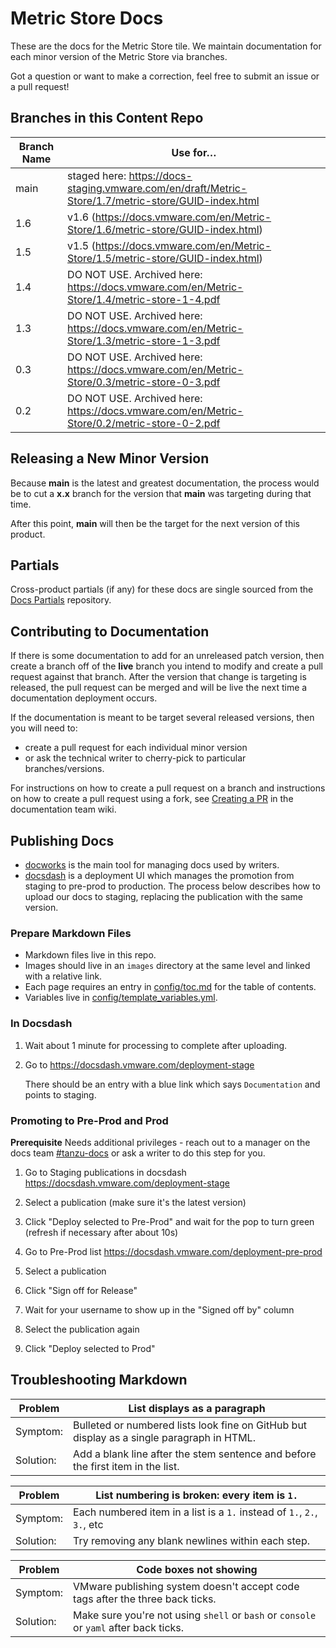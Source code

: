 # Metric Store Docs

These are the docs for the Metric Store tile. We maintain documentation for each minor version of
the Metric Store via branches.

Got a question or want to make a correction, feel free to submit an issue or a pull request!

## Branches in this Content Repo

| Branch Name| Use for… |
|------------| ---------|
| main       | staged here: https://docs-staging.vmware.com/en/draft/Metric-Store/1.7/metric-store/GUID-index.html |
| 1.6        | v1.6 (https://docs.vmware.com/en/Metric-Store/1.6/metric-store/GUID-index.html) |
| 1.5        | v1.5 (https://docs.vmware.com/en/Metric-Store/1.5/metric-store/GUID-index.html) |
| 1.4        | DO NOT USE. Archived here: https://docs.vmware.com/en/Metric-Store/1.4/metric-store-1-4.pdf |
| 1.3        | DO NOT USE. Archived here: https://docs.vmware.com/en/Metric-Store/1.3/metric-store-1-3.pdf |
| 0.3        | DO NOT USE. Archived here: https://docs.vmware.com/en/Metric-Store/0.3/metric-store-0-3.pdf |
| 0.2        | DO NOT USE. Archived here: https://docs.vmware.com/en/Metric-Store/0.2/metric-store-0-2.pdf |


## Releasing a New Minor Version

Because **main** is the latest and greatest documentation, the process would be to cut a **x.x**
branch for the version that **main** was targeting during that time.

After this point, **main** will then be the target for the next version of this product.

## Partials

Cross-product partials (if any) for these docs are single sourced from the
[Docs Partials](https://github.com/pivotal-cf/docs-partials) repository.

## Contributing to Documentation

If there is some documentation to add for an unreleased patch version, then create a branch off of
the **live** branch you intend to modify and create a pull request against that branch. After the
version that change is targeting is released, the pull request can be merged and will be live the
next time a documentation deployment occurs.

If the documentation is meant to be target several released versions,
then you will need to:

- create a pull request for each individual minor version
- or ask the technical writer to cherry-pick to particular branches/versions.

For instructions on how to create a pull request on a branch and instructions on how to create a
pull request using a fork, see
[Creating a PR](https://docs-wiki.sc2-04-pcf1-apps.oc.vmware.com/wiki/external/create-pr.html)
in the documentation team wiki.

## Publishing Docs

- [docworks](https://docworks.vmware.com/) is the main tool for managing docs used by writers.
- [docsdash](https://docsdash.vmware.com/) is a deployment UI which manages the promotion from
  staging to pre-prod to production. The process below describes how to upload our docs to staging,
  replacing the publication with the same version.

### Prepare Markdown Files

- Markdown files live in this repo.
- Images should live in an `images` directory at the same level and linked with a relative link.
- Each page requires an entry in [config/toc.md](config/toc.md) for the table of contents.
- Variables live in [config/template_variables.yml](config/template_variables.yml).

### In Docsdash

1. Wait about 1 minute for processing to complete after uploading.
2. Go to https://docsdash.vmware.com/deployment-stage

   There should be an entry with a blue link which says `Documentation` and points to staging.

### Promoting to Pre-Prod and Prod

**Prerequisite** Needs additional privileges - reach out to a manager on the docs team
[#tanzu-docs](https://vmware.slack.com/archives/C055V2M0H) or ask a writer to do this step for you.

1. Go to Staging publications in docsdash
   https://docsdash.vmware.com/deployment-stage

2. Select a publication (make sure it's the latest version)

3. Click "Deploy selected to Pre-Prod" and wait for the pop to turn green (refresh if necessary after about 10s)

4. Go to Pre-Prod list
   https://docsdash.vmware.com/deployment-pre-prod

5. Select a publication

6. Click "Sign off for Release"

7. Wait for your username to show up in the "Signed off by" column

8. Select the publication again

9. Click "Deploy selected to Prod"

## Troubleshooting Markdown

| Problem | List displays as a paragraph |
|---------|-----------|
| Symptom:| Bulleted or numbered lists look fine on GitHub but display as a single paragraph in HTML.|
| Solution: | Add a blank line after the stem sentence and before the first item in the list.|

| Problem | List numbering is broken: every item is `1.` |
|---------|-----------|
| Symptom:| Each numbered item in a list is a `1.` instead of `1.`, `2.`, `3.`, etc|
| Solution: | Try removing any blank newlines within each step.|

| Problem | Code boxes not showing |
|---------|-----------|
| Symptom:| VMware publishing system doesn't accept code tags after the three back ticks.|
| Solution: | Make sure you're not using `shell` or `bash` or `console` or `yaml` after back ticks.|
